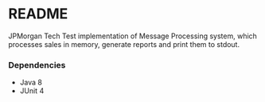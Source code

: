 # README #

JPMorgan Tech Test implementation of Message Processing system, which processes sales in memory, generate reports and print them to stdout.

### Dependencies ###

- Java 8
- JUnit 4

